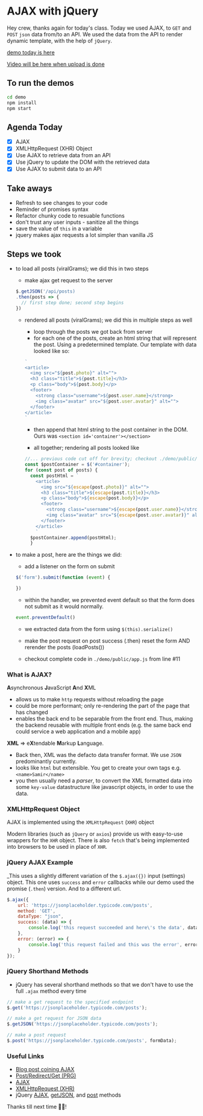 AJAX with jQuery
===

Hey crew, thanks again for today's class. Today we used AJAX, to `GET` and `POST` `json` data from/to an API. We used the data from the API to render dynamic template, with the help of `jQuery`.

[demo today is here](https://github.com/hafbau/lecture_notes/tree/master/w4d3/demo)

[Video will be here when upload is done](#)

## To run the demos

```bash
cd demo
npm install
npm start
```

## Agenda Today
- [x] AJAX
- [x] XMLHttpRequest (XHR) Object
- [x] Use AJAX to retrieve data from an API
- [x] Use jQuery to update the DOM with the retrieved data
- [x] Use AJAX to submit data to an API

## Take aways

- Refresh to see changes to your code
- Reminder of promises syntax
- Refactor chunky code to resuable functions
- don't trust any user inputs - sanitize all the things
- save the value of `this` in a variable
- jquery makes ajax requests a lot simpler than vanilla JS

## Steps we took

 - to load all posts (viralGrams); we did this in two steps
    + make ajax get request to the server

    ```js
    $.getJSON('/api/posts)
    .then(posts => {
      // first step done; second step begins
    })
    ```

    + rendered all posts (viralGrams); we did this in multiple steps as well
      - loop through the posts we got back from server
      - for each one of the posts, create an html string that will represent the post. Using a predetermined template.
      Our template with data looked like so:

      ```js
      `
      <article>
        <img src="${post.photo}" alt="">
        <h3 class="title">${post.title}</h3>
        <p class="body">${post.body}</p>
        <footer>
          <strong class="username">${post.user.name}</strong>
          <img class="avatar" src="${post.user.avatar}" alt="">
        </footer>
      </article>
      `
      ```

      - then append that html string to the post container in the DOM. Ours was `<section id='container'></section>`
      
      - all together; rendering all posts looked like

      ```js
      //... previous code cut off for brevity; checkout ./demo/public/helpers.js file for complete loadPosts code
      const $postContainer = $('#container');
      for (const post of posts) {
        const postHtml = `
          <article>
            <img src="${escape(post.photo)}" alt="">
            <h3 class="title">${escape(post.title)}</h3>
            <p class="body">${escape(post.body)}</p>
            <footer>
              <strong class="username">${escape(post.user.name)}</strong>
              <img class="avatar" src="${escape(post.user.avatar)}" alt="">
            </footer>
          </article>
          `
        $postContainer.append(postHtml);
        }
      ```


- to make a post, here are the things we did:
  + add a listener on the form on submit
  ```js
  $('form').submit(function (event) {

  })
  ```

  + within the handler, we prevented event default so that the form does not submit as it would normally.

  ```js
  event.preventDefault()
  ```

  + we extracted data from the form using `$(this).serialize()`
  + make the post request
    on post success (.then) reset the form AND rerender the posts (loadPosts())

  + checkout complete code in `./demo/public/app.js` from line #11


### What is AJAX?

**A**synchronous **J**avaScript **A**nd **X**ML

- allows us to make `http` requests without reloading the page
- could be more performant; only re-rendering the part of the page that has changed
- enables the back end to be separable from the front end. Thus, making the backend reusable with multiple front ends (e.g. the same back end could service a web application and a mobile app)

**XML** => e**X**tendable **M**arkup **L**anguage.

- Back then, XML was the defacto data transfer format. We use `JSON` predominantly currently.
- looks like `html` but extensible. You get to create your own tags e.g. `<name>Samir</name>`
- you then usually need a _parser_, to convert the XML formatted data into some `key-value` datastructure like javascript objects, in order to use the data.


### XMLHttpRequest Object

AJAX is implemented using the `XMLHttpRequest` (`XHR`) object

Modern libraries (such as `jQuery` or `axios`) provide us with easy-to-use wrappers for the `XHR` object. There is also `fetch` that's being implemented into browsers to be used in place of `XHR`.

### jQuery AJAX Example

_This uses a slightly different variation of the `$.ajax({})` input (settings) object. This one uses `success` and `error` callbacks while our demo used the promise (`.then`) version. And to a different url.

```js
$.ajax({
    url: 'https://jsonplaceholder.typicode.com/posts',
    method: 'GET',
    dataType: "json",
    success: (data) => {
        console.log('this request succeeded and here\'s the data', data);
    },
    error: (error) => {
        console.log('this request failed and this was the error', error);
    }
});
```

### jQuery Shorthand Methods
* jQuery has several shorthand methods so that we don't have to use the full `.ajax` method every time

```js
// make a get request to the specified endpoint
$.get('https://jsonplaceholder.typicode.com/posts');

// make a get request for JSON data
$.getJSON('https://jsonplaceholder.typicode.com/posts');

// make a post request
$.post('https://jsonplaceholder.typicode.com/posts', formData);
```

### Useful Links
* [Blog post coining AJAX](https://web.archive.org/web/20160305044414/http://adaptivepath.org/ideas/ajax-new-approach-web-applications/)
* [Post/Redirect/Get (PRG)](https://en.wikipedia.org/wiki/Post/Redirect/Get)
* [AJAX](https://en.wikipedia.org/wiki/Ajax_(programming))
* [XMLHttpRequest (XHR)](https://developer.mozilla.org/en-US/docs/Web/API/XMLHttpRequest)
* jQuery [AJAX](http://api.jquery.com/jquery.ajax/), [getJSON](https://api.jquery.com/jquery.getjson/), and [post](https://api.jquery.com/jquery.post/) methods


Thanks till next time 🤘🏿!